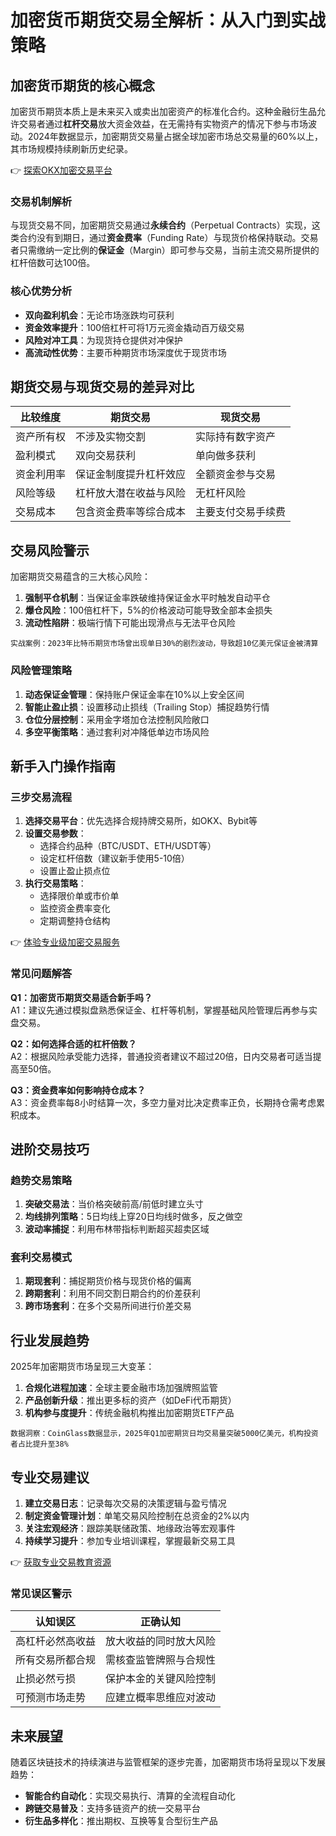 # 加密货币期货交易全解析：从入门到实战策略

## 加密货币期货的核心概念
加密货币期货本质上是未来买入或卖出加密资产的标准化合约。这种金融衍生品允许交易者通过**杠杆交易**放大资金效益，在无需持有实物资产的情况下参与市场波动。2024年数据显示，加密期货交易量占据全球加密市场总交易量的60%以上，其市场规模持续刷新历史纪录。

👉 [探索OKX加密交易平台](https://bit.ly/okx_welcome)

### 交易机制解析
与现货交易不同，加密期货交易通过**永续合约**（Perpetual Contracts）实现，这类合约没有到期日，通过**资金费率**（Funding Rate）与现货价格保持联动。交易者只需缴纳一定比例的**保证金**（Margin）即可参与交易，当前主流交易所提供的杠杆倍数可达100倍。

### 核心优势分析
- **双向盈利机会**：无论市场涨跌均可获利
- **资金效率提升**：100倍杠杆可将1万元资金撬动百万级交易
- **风险对冲工具**：为现货持仓提供对冲保护
- **高流动性优势**：主要币种期货市场深度优于现货市场

## 期货交易与现货交易的差异对比

| 比较维度       | 期货交易                | 现货交易                |
|----------------|-------------------------|-------------------------|
| 资产所有权     | 不涉及实物交割          | 实际持有数字资产        |
| 盈利模式       | 双向交易获利            | 单向做多获利            |
| 资金利用率     | 保证金制度提升杠杆效应  | 全额资金参与交易        |
| 风险等级       | 杠杆放大潜在收益与风险  | 无杠杆风险              |
| 交易成本       | 包含资金费率等综合成本  | 主要支付交易手续费      |

## 交易风险警示
加密期货交易蕴含的三大核心风险：
1. **强制平仓机制**：当保证金率跌破维持保证金水平时触发自动平仓
2. **爆仓风险**：100倍杠杆下，5%的价格波动可能导致全部本金损失
3. **流动性陷阱**：极端行情下可能出现滑点与无法平仓风险

```
实战案例：2023年比特币期货市场曾出现单日30%的剧烈波动，导致超10亿美元保证金被清算
```

### 风险管理策略
1. **动态保证金管理**：保持账户保证金率在10%以上安全区间
2. **智能止盈止损**：设置移动止损线（Trailing Stop）捕捉趋势行情
3. **仓位分层控制**：采用金字塔加仓法控制风险敞口
4. **多空平衡策略**：通过套利对冲降低单边市场风险

## 新手入门操作指南
### 三步交易流程
1. **选择交易平台**：优先选择合规持牌交易所，如OKX、Bybit等
2. **设置交易参数**：
   - 选择合约品种（BTC/USDT、ETH/USDT等）
   - 设定杠杆倍数（建议新手使用5-10倍）
   - 设置止盈止损点位
3. **执行交易策略**：
   - 选择限价单或市价单
   - 监控资金费率变化
   - 定期调整持仓结构

👉 [体验专业级加密交易服务](https://bit.ly/okx_welcome)

### 常见问题解答
**Q1：加密货币期货交易适合新手吗？**  
A1：建议先通过模拟盘熟悉保证金、杠杆等机制，掌握基础风险管理后再参与实盘交易。

**Q2：如何选择合适的杠杆倍数？**  
A2：根据风险承受能力选择，普通投资者建议不超过20倍，日内交易者可适当提高至50倍。

**Q3：资金费率如何影响持仓成本？**  
A3：资金费率每8小时结算一次，多空力量对比决定费率正负，长期持仓需考虑累积成本。

## 进阶交易技巧
### 趋势交易策略
1. **突破交易法**：当价格突破前高/前低时建立头寸
2. **均线排列策略**：5日均线上穿20日均线时做多，反之做空
3. **波动率捕捉**：利用布林带指标判断超买超卖区域

### 套利交易模式
1. **期现套利**：捕捉期货价格与现货价格的偏离
2. **跨期套利**：利用不同交割日期合约的价差获利
3. **跨市场套利**：在多个交易所间进行价差交易

## 行业发展趋势
2025年加密期货市场呈现三大变革：
1. **合规化进程加速**：全球主要金融市场加强牌照监管
2. **产品创新升级**：推出更多标的资产（如DeFi代币期货）
3. **机构参与度提升**：传统金融机构推出加密期货ETF产品

```
数据洞察：CoinGlass数据显示，2025年Q1加密期货日均交易量突破5000亿美元，机构投资者占比提升至38%
```

## 专业交易建议
1. **建立交易日志**：记录每次交易的决策逻辑与盈亏情况
2. **制定资金管理计划**：单笔交易风险控制在总资金的2%以内
3. **关注宏观经济**：跟踪美联储政策、地缘政治等宏观事件
4. **持续学习提升**：参加专业培训课程，掌握最新交易工具

👉 [获取专业交易教育资源](https://bit.ly/okx_welcome)

### 常见误区警示
| 认知误区          | 正确认知                |
|-------------------|-------------------------|
| 高杠杆必然高收益  | 放大收益的同时放大风险  |
| 所有交易所都合规  | 需核查监管牌照与合规性  |
| 止损必然亏损      | 保护本金的关键风险控制  |
| 可预测市场走势    | 应建立概率思维应对波动  |

## 未来展望
随着区块链技术的持续演进与监管框架的逐步完善，加密期货市场将呈现以下发展趋势：
- **智能合约自动化**：实现交易执行、清算的全流程自动化
- **跨链交易普及**：支持多链资产的统一交易平台
- **衍生品多样化**：推出期权、互换等复合型衍生产品